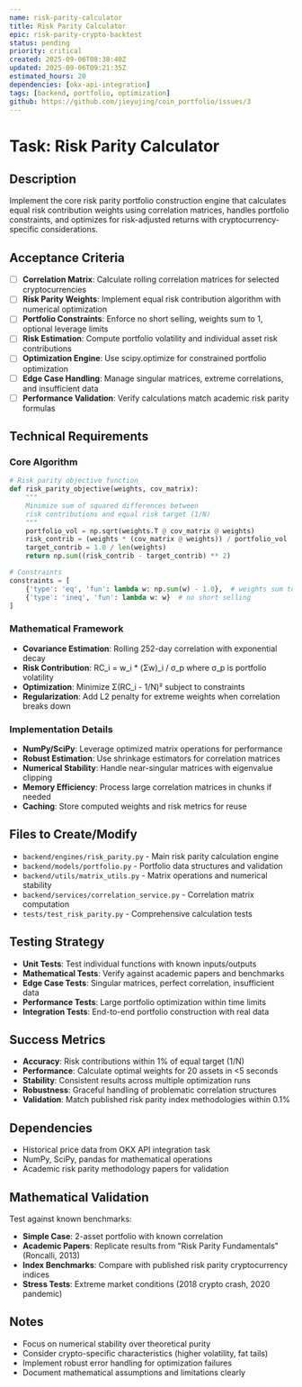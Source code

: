 ```yaml
---
name: risk-parity-calculator
title: Risk Parity Calculator
epic: risk-parity-crypto-backtest
status: pending
priority: critical
created: 2025-09-06T08:38:40Z
updated: 2025-09-06T09:21:35Z
estimated_hours: 20
dependencies: [okx-api-integration]
tags: [backend, portfolio, optimization]
github: https://github.com/jieyujing/coin_portfolio/issues/3
---
```


# Task: Risk Parity Calculator

## Description
Implement the core risk parity portfolio construction engine that calculates equal risk contribution weights using correlation matrices, handles portfolio constraints, and optimizes for risk-adjusted returns with cryptocurrency-specific considerations.

## Acceptance Criteria
- [ ] **Correlation Matrix**: Calculate rolling correlation matrices for selected cryptocurrencies
- [ ] **Risk Parity Weights**: Implement equal risk contribution algorithm with numerical optimization
- [ ] **Portfolio Constraints**: Enforce no short selling, weights sum to 1, optional leverage limits
- [ ] **Risk Estimation**: Compute portfolio volatility and individual asset risk contributions
- [ ] **Optimization Engine**: Use scipy.optimize for constrained portfolio optimization
- [ ] **Edge Case Handling**: Manage singular matrices, extreme correlations, and insufficient data
- [ ] **Performance Validation**: Verify calculations match academic risk parity formulas

## Technical Requirements
### Core Algorithm
```python
# Risk parity objective function
def risk_parity_objective(weights, cov_matrix):
    """
    Minimize sum of squared differences between 
    risk contributions and equal risk target (1/N)
    """
    portfolio_vol = np.sqrt(weights.T @ cov_matrix @ weights)
    risk_contrib = (weights * (cov_matrix @ weights)) / portfolio_vol
    target_contrib = 1.0 / len(weights)
    return np.sum((risk_contrib - target_contrib) ** 2)

# Constraints
constraints = [
    {'type': 'eq', 'fun': lambda w: np.sum(w) - 1.0},  # weights sum to 1
    {'type': 'ineq', 'fun': lambda w: w}  # no short selling
]
```

### Mathematical Framework
- **Covariance Estimation**: Rolling 252-day correlation with exponential decay
- **Risk Contribution**: RC_i = w_i * (Σw)_i / σ_p where σ_p is portfolio volatility
- **Optimization**: Minimize Σ(RC_i - 1/N)² subject to constraints
- **Regularization**: Add L2 penalty for extreme weights when correlation breaks down

### Implementation Details
- **NumPy/SciPy**: Leverage optimized matrix operations for performance
- **Robust Estimation**: Use shrinkage estimators for correlation matrices
- **Numerical Stability**: Handle near-singular matrices with eigenvalue clipping
- **Memory Efficiency**: Process large correlation matrices in chunks if needed
- **Caching**: Store computed weights and risk metrics for reuse

## Files to Create/Modify
- `backend/engines/risk_parity.py` - Main risk parity calculation engine
- `backend/models/portfolio.py` - Portfolio data structures and validation
- `backend/utils/matrix_utils.py` - Matrix operations and numerical stability
- `backend/services/correlation_service.py` - Correlation matrix computation
- `tests/test_risk_parity.py` - Comprehensive calculation tests

## Testing Strategy
- **Unit Tests**: Test individual functions with known inputs/outputs
- **Mathematical Tests**: Verify against academic papers and benchmarks
- **Edge Case Tests**: Singular matrices, perfect correlation, insufficient data
- **Performance Tests**: Large portfolio optimization within time limits
- **Integration Tests**: End-to-end portfolio construction with real data

## Success Metrics
- **Accuracy**: Risk contributions within 1% of equal target (1/N)
- **Performance**: Calculate optimal weights for 20 assets in <5 seconds
- **Stability**: Consistent results across multiple optimization runs
- **Robustness**: Graceful handling of problematic correlation structures
- **Validation**: Match published risk parity index methodologies within 0.1%

## Dependencies
- Historical price data from OKX API integration task
- NumPy, SciPy, pandas for mathematical operations
- Academic risk parity methodology papers for validation

## Mathematical Validation
Test against known benchmarks:
- **Simple Case**: 2-asset portfolio with known correlation
- **Academic Papers**: Replicate results from "Risk Parity Fundamentals" (Roncalli, 2013)
- **Index Benchmarks**: Compare with published risk parity cryptocurrency indices
- **Stress Tests**: Extreme market conditions (2018 crypto crash, 2020 pandemic)

## Notes
- Focus on numerical stability over theoretical purity
- Consider crypto-specific characteristics (higher volatility, fat tails)
- Implement robust error handling for optimization failures
- Document mathematical assumptions and limitations clearly